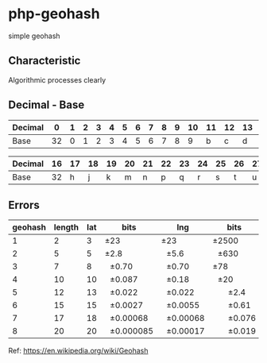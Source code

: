 # php-geohash
simple geohash

## Characteristic

Algorithmic processes clearly 

## Decimal - Base

Decimal | 0 | 1 | 2 | 3 |  4 | 5 | 6 |  7| 8  | 9 | 10 | 11 | 12 | 13 | 14 | 15
--|--|--|--|--|--|--|--|--|--|--|--|--|--|--|--|--
Base| 32|0|1|2|3|4|5|6|7|8|9|b|c|d|e|f|g


|Decimal|16|17|18|19|20|21|22|23|24|25|26|27|28|29|30|31|
--|--|--|--|--|--|--|--|--|--|--|--|--|--|--|--|--
|Base| 32|h|j|k|m|n|p|q|r|s|t|u|v|w|x|y|z|


## Errors

|geohash| length|lat| bits|lng| bits|lat| error|lng |error|km| error|
--|--|--|--|--|--|--|--|--|--|--|--
1|2|3|±23|±23|±2500
|2|5|5 |±2.8| ±5.6| ±630|
|3|7|8| ±0.70| ±0.70  |±78|
|4|10|10| ±0.087| ±0.18 | ±20|
|5|12|13| ±0.022| ±0.022|   ±2.4|
|6|15|15| ±0.0027| ±0.0055|   ±0.61|
|7|17|18| ±0.00068| ±0.00068|   ±0.076|
|8|20|20| ±0.000085| ±0.00017|   ±0.019|



Ref: https://en.wikipedia.org/wiki/Geohash